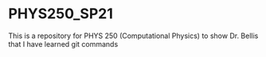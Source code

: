 # PHYS250_SP21

This is a repository for PHYS 250 (Computational Physics) to show Dr. Bellis that I have learned git commands
